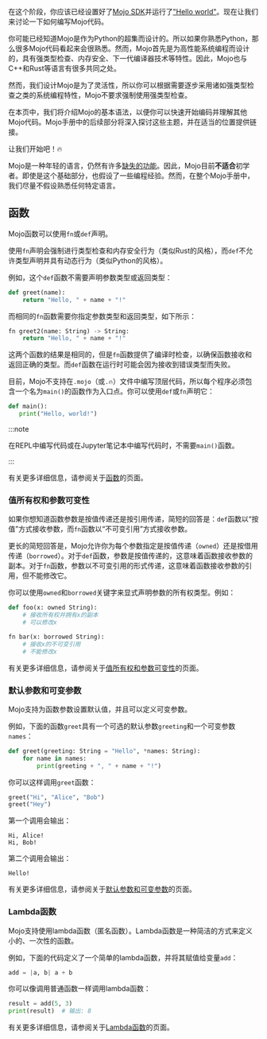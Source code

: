 在这个阶段，你应该已经设置好了[Mojo SDK](/mojo/manual/get-started/)并运行了["Hello world"](/mojo/manual/get-started/hello-world.html)。现在让我们来讨论一下如何编写Mojo代码。

你可能已经知道Mojo是作为Python的超集而设计的。所以如果你熟悉Python，那么很多Mojo代码看起来会很熟悉。然而，Mojo首先是为高性能系统编程而设计的，具有强类型检查、内存安全、下一代编译器技术等特性。因此，Mojo也与C++和Rust等语言有很多共同之处。

然而，我们设计Mojo是为了灵活性，所以你可以根据需要逐步采用诸如强类型检查之类的系统编程特性，Mojo不要求强制使用强类型检查。

在本页中，我们将介绍Mojo的基本语法，以便你可以快速开始编码并理解其他Mojo代码。Mojo手册中的后续部分将深入探讨这些主题，并在适当的位置提供链接。

让我们开始吧！🔥

Mojo是一种年轻的语言，仍然有许多[缺失的功能](/mojo/roadmap.html)。因此，Mojo目前**不适合**初学者。即使是这个基础部分，也假设了一些编程经验。然而，在整个Mojo手册中，我们尽量不假设熟悉任何特定语言。


## 函数

Mojo函数可以使用`fn`或`def`声明。

使用`fn`声明会强制进行类型检查和内存安全行为（类似Rust的风格），而`def`不允许类型声明并具有动态行为（类似Python的风格）。

例如，这个`def`函数不需要声明参数类型或返回类型：

```python
def greet(name):
    return "Hello, " + name + "!"
```

而相同的`fn`函数需要你指定参数类型和返回类型，如下所示：

```python
fn greet2(name: String) -> String:
    return "Hello, " + name + "!"
```

这两个函数的结果是相同的，但是`fn`函数提供了编译时检查，以确保函数接收和返回正确的类型。而`def`函数在运行时可能会因为接收到错误类型而失败。

目前，Mojo不支持在`.mojo`（或`.🔥`）文件中编写顶层代码，所以每个程序必须包含一个名为`main()`的函数作为入口点。你可以使用`def`或`fn`声明它：

```python
def main():
   print("Hello, world!")
```

:::note

在REPL中编写代码或在Jupyter笔记本中编写代码时，不需要`main()`函数。

:::

有关更多详细信息，请参阅关于[函数](/mojo/manual/functions.html)的页面。

### 值所有权和参数可变性

如果你想知道函数参数是按值传递还是按引用传递，简短的回答是：`def`函数以“按值”方式接收参数，而`fn`函数以“不可变引用”方式接收参数。

更长的简短回答是，Mojo允许你为每个参数指定是按值传递（`owned`）还是按借用传递（`borrowed`）。对于`def`函数，参数是按值传递的，这意味着函数接收参数的副本。对于`fn`函数，参数以不可变引用的形式传递，这意味着函数接收参数的引用，但不能修改它。

你可以使用`owned`和`borrowed`关键字来显式声明参数的所有权类型。例如：

```python
def foo(x: owned String):
    # 接收所有权并拥有x的副本
    # 可以修改x

fn bar(x: borrowed String):
    # 接收x的不可变引用
    # 不能修改x
```

有关更多详细信息，请参阅关于[值所有权和参数可变性](/mojo/manual/functions.html#值所有权和参数可变性)的页面。

### 默认参数和可变参数

Mojo支持为函数参数设置默认值，并且可以定义可变参数。

例如，下面的函数`greet`具有一个可选的默认参数`greeting`和一个可变参数`names`：

```python
def greet(greeting: String = "Hello", *names: String):
    for name in names:
        print(greeting + ", " + name + "!")
```

你可以这样调用`greet`函数：

```python
greet("Hi", "Alice", "Bob")
greet("Hey")
```

第一个调用会输出：

```
Hi, Alice!
Hi, Bob!
```

第二个调用会输出：

```
Hello!
```

有关更多详细信息，请参阅关于[默认参数和可变参数](/mojo/manual/functions.html#默认参数和可变参数)的页面。

### Lambda函数

Mojo支持使用lambda函数（匿名函数）。Lambda函数是一种简洁的方式来定义小的、一次性的函数。

例如，下面的代码定义了一个简单的lambda函数，并将其赋值给变量`add`：

```python
add = |a, b| a + b
```

你可以像调用普通函数一样调用lambda函数：

```python
result = add(5, 3)
print(result)  # 输出: 8
```

有关更多详细信息，请参阅关于[Lambda函数](/mojo/manual/functions.html#lambda函数)的页面。